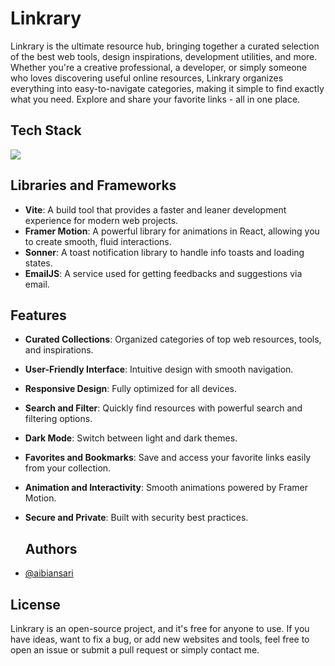 # Linkrary

Linkrary is the ultimate resource hub, bringing together a curated selection of the best web tools, design inspirations, development utilities, and more. Whether you're a creative professional, a developer, or simply someone who loves discovering useful online resources, Linkrary organizes everything into easy-to-navigate categories, making it simple to find exactly what you need. Explore and share your favorite links - all in one place.

## Tech Stack

<img src="https://skillicons.dev/icons?i=react,tailwind,html,css,vite,vscode,git,javascript,typescript,github,ai,ps" />

## Libraries and Frameworks

- **Vite**: A build tool that provides a faster and leaner development experience for modern web projects.
- **Framer Motion**: A powerful library for animations in React, allowing you to create smooth, fluid interactions.
- **Sonner**: A toast notification library to handle info toasts and loading states.
- **EmailJS**: A service used for getting feedbacks and suggestions via email.

## Features

- **Curated Collections**: Organized categories of top web resources, tools, and inspirations.
- **User-Friendly Interface**: Intuitive design with smooth navigation.
- **Responsive Design**: Fully optimized for all devices.
- **Search and Filter**: Quickly find resources with powerful search and filtering options.
- **Dark Mode**: Switch between light and dark themes.
- **Favorites and Bookmarks**: Save and access your favorite links easily from your collection.
- **Animation and Interactivity**: Smooth animations powered by Framer Motion.
- **Secure and Private**: Built with security best practices.

  ## Authors

- [@aibiansari](https://www.github.com/aibiansari)

## License

Linkrary is an open-source project, and it's free for anyone to use. If you have ideas, want to fix a bug, or add new websites and tools, feel free to open an issue or submit a pull request or simply contact me.

